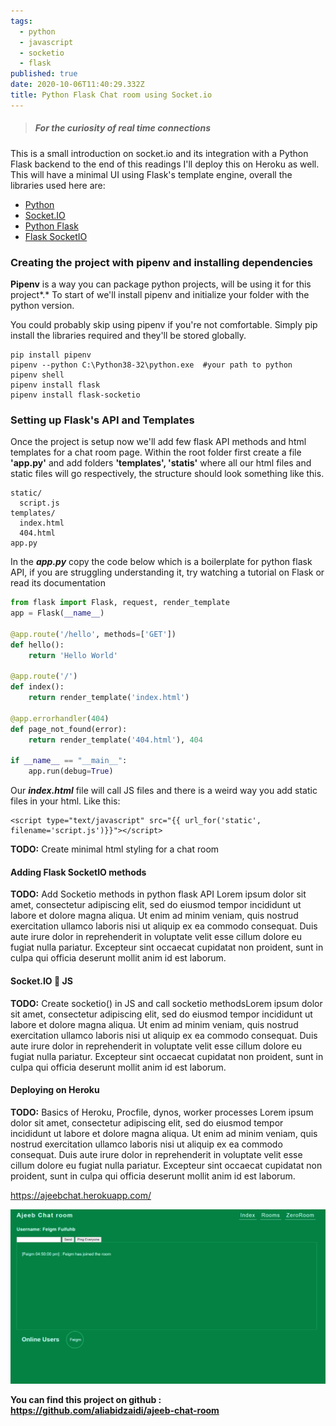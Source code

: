 ```yaml
---
tags:
  - python
  - javascript
  - socketio
  - flask
published: true
date: 2020-10-06T11:40:29.332Z
title: Python Flask Chat room using Socket.io
---
```

> ##### *For the curiosity of real time connections*

This is a small introduction on socket.io and its integration with a Python Flask backend to the end of this readings I'll deploy this on Heroku as well. This will have a minimal UI using Flask's template engine, overall the libraries used here are:

* [Python](https://www.python.org/)
* [Socket.IO](https://socket.io/)
* [Python Flask](https://flask.palletsprojects.com/en/1.1.x/)
* [Flask SocketIO](https://flask-socketio.readthedocs.io/en/latest/)

### Creating the project with pipenv and installing dependencies

**Pipenv** is a way you can package python projects, will be using it for this project*.* To start of we'll install pipenv and initialize your folder with the python version.

You could probably skip using pipenv if you're not comfortable. Simply pip install the libraries required and they'll be stored globally.

```shell
pip install pipenv
pipenv --python C:\Python38-32\python.exe  #your path to python
pipenv shell
pipenv install flask
pipenv install flask-socketio
```

### Setting up Flask's API and Templates

Once the project is setup now we'll add few flask API methods and html templates for a chat room page. Within the root folder first create a file **'app.py'** and add folders **'templates', 'statis'** where all our html files and static files will go respectively, the structure should look something like this.

```
static/
  script.js
templates/
  index.html
  404.html
app.py
```

In the ***app.py*** copy the code below which is a boilerplate for python flask API, if you are struggling understanding it, try watching a tutorial on Flask or read its documentation

```python
from flask import Flask, request, render_template
app = Flask(__name__)

@app.route('/hello', methods=['GET'])
def hello():
    return 'Hello World'

@app.route('/')
def index():
    return render_template('index.html')

@app.errorhandler(404)
def page_not_found(error):
    return render_template('404.html'), 404

if __name__ == "__main__":
    app.run(debug=True)
```

Our ***index.html*** file will call JS files and there is a weird way you add static files in your html. Like this:

```django
<script type="text/javascript" src="{{ url_for('static', filename='script.js')}}"></script>
```

**TODO:** Create minimal html styling for a chat room

#### Adding Flask SocketIO methods

**TODO:** Add Socketio methods in python flask API Lorem ipsum dolor sit amet, consectetur adipiscing elit, sed do eiusmod tempor incididunt ut labore et dolore magna aliqua. Ut enim ad minim veniam, quis nostrud exercitation ullamco laboris nisi ut aliquip ex ea commodo consequat. Duis aute irure dolor in reprehenderit in voluptate velit esse cillum dolore eu fugiat nulla pariatur. Excepteur sint occaecat cupidatat non proident, sunt in culpa qui officia deserunt mollit anim id est laborum.

#### Socket.IO 🤝 JS

**TODO:**  Create socketio() in JS and call socketio methodsLorem ipsum dolor sit amet, consectetur adipiscing elit, sed do eiusmod tempor incididunt ut labore et dolore magna aliqua. Ut enim ad minim veniam, quis nostrud exercitation ullamco laboris nisi ut aliquip ex ea commodo consequat. Duis aute irure dolor in reprehenderit in voluptate velit esse cillum dolore eu fugiat nulla pariatur. Excepteur sint occaecat cupidatat non proident, sunt in culpa qui officia deserunt mollit anim id est laborum.

#### Deploying on Heroku

**TODO:** Basics of Heroku, Procfile, dynos, worker processes Lorem ipsum dolor sit amet, consectetur adipiscing elit, sed do eiusmod tempor incididunt ut labore et dolore magna aliqua. Ut enim ad minim veniam, quis nostrud exercitation ullamco laboris nisi ut aliquip ex ea commodo consequat. Duis aute irure dolor in reprehenderit in voluptate velit esse cillum dolore eu fugiat nulla pariatur. Excepteur sint occaecat cupidatat non proident, sunt in culpa qui officia deserunt mollit anim id est laborum.

<https://ajeebchat.herokuapp.com/>

![Screenshot of ajeeb chat room](https://raw.githubusercontent.com/aliabidzaidi/abiDEV-diary/master/static/assets/ajeeb-chat.png "Ajeeb chat room home page screenshot")

**You can find this project on github : <https://github.com/aliabidzaidi/ajeeb-chat-room>**
